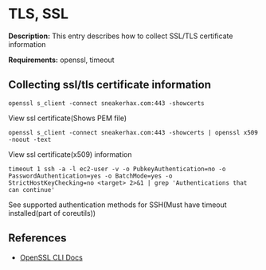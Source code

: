 # TLS, SSL

**Description:** This entry describes how to collect SSL/TLS certificate information

**Requirements:** openssl, timeout

## Collecting ssl/tls certificate information

```
openssl s_client -connect sneakerhax.com:443 -showcerts
```

View ssl certificate(Shows PEM file)

```
openssl s_client -connect sneakerhax.com:443 -showcerts | openssl x509 -noout -text
```

View ssl certificate(x509) information

```
timeout 1 ssh -a -l ec2-user -v -o PubkeyAuthentication=no -o PasswordAuthentication=yes -o BatchMode=yes -o StrictHostKeyChecking=no <target> 2>&1 | grep 'Authentications that can continue'
```

See supported authentication methods for SSH(Must have timeout installed(part of coreutils))
  
## References
* [OpenSSL CLI Docs](https://wiki.openssl.org/index.php/Command_Line_Utilities)



